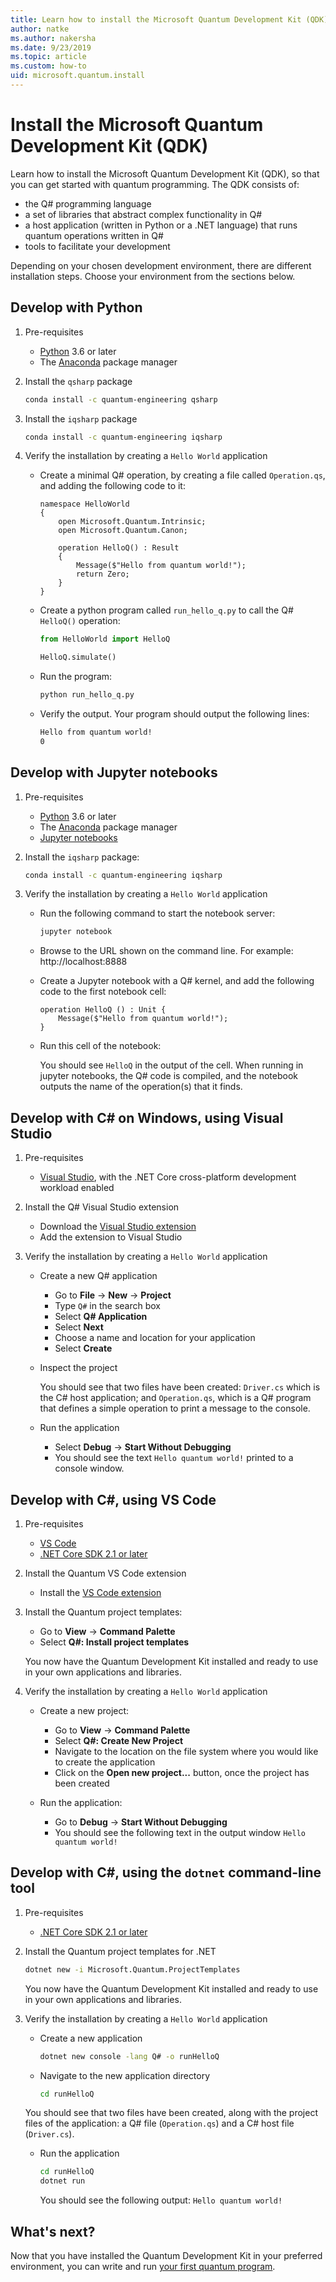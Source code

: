 ```yaml
---
title: Learn how to install the Microsoft Quantum Development Kit (QDK)
author: natke
ms.author: nakersha
ms.date: 9/23/2019
ms.topic: article
ms.custom: how-to
uid: microsoft.quantum.install
---
```


# Install the Microsoft Quantum Development Kit (QDK)

Learn how to install the Microsoft Quantum Development Kit (QDK), so that you can get started with quantum programming. The QDK consists of:

- the Q# programming language
- a set of libraries that abstract complex functionality in Q#
- a host application (written in Python or a .NET language) that runs quantum operations written in Q#
- tools to facilitate your development

Depending on your chosen development environment, there are different installation steps. Choose your environment from the sections below.

## Develop with Python

1. Pre-requisites

    - [Python](https://www.python.org/downloads/) 3.6 or later
    - The [Anaconda](https://docs.anaconda.com/anaconda/install/) package manager

1. Install the `qsharp` package

    ```bash
    conda install -c quantum-engineering qsharp
    ```

1. Install the `iqsharp` package

   ```bash
   conda install -c quantum-engineering iqsharp
   ```

1. Verify the installation by creating a `Hello World` application

    - Create a minimal Q# operation, by creating a file called `Operation.qs`, and adding the following code to it:

        ```qsharp
        namespace HelloWorld
        {
            open Microsoft.Quantum.Intrinsic;
            open Microsoft.Quantum.Canon;

            operation HelloQ() : Result
            {
                Message($"Hello from quantum world!");
                return Zero;
            }
        }
        ```

    - Create a python program called `run_hello_q.py` to call the Q# `HelloQ()` operation:

        ```python
        from HelloWorld import HelloQ

        HelloQ.simulate()
        ```

    - Run the program:

        ```bash
        python run_hello_q.py
        ```

    - Verify the output. Your program should output the following lines:

        ```bash
        Hello from quantum world!
       0
       ```

## Develop with Jupyter notebooks

1. Pre-requisites

    - [Python](https://www.python.org/downloads/) 3.6 or later
    - The [Anaconda](https://docs.anaconda.com/anaconda/install/) package manager
    - [Jupyter notebooks](https://jupyter.readthedocs.io/en/latest/install.html)

1. Install the `iqsharp` package:

    ```bash
    conda install -c quantum-engineering iqsharp
    ```

1. Verify the installation by creating a `Hello World` application

    - Run the following command to start the notebook server:

        ```bash
        jupyter notebook
        ```

    - Browse to the URL shown on the command line. For example: http://localhost:8888

    - Create a Jupyter notebook with a Q# kernel, and add the following code to the first notebook cell:

        ```qsharp
        operation HelloQ () : Unit {
            Message($"Hello from quantum world!");
        }
        ```

    - Run this cell of the notebook:

        You should see `HelloQ` in the output of the cell. When running in jupyter notebooks, the Q# code is compiled, and the notebook outputs the name of the operation(s) that it finds.

## Develop with C# on Windows, using Visual Studio

1. Pre-requisites

    - [Visual Studio](https://visualstudio.microsoft.com/downloads/), with the .NET Core cross-platform development workload enabled

1. Install the Q# Visual Studio extension

    - Download the [Visual Studio extension](https://marketplace.visualstudio.com/items?itemName=quantum.DevKit)
    - Add the extension to Visual Studio

1. Verify the installation by creating a `Hello World` application

    - Create a new Q# application

        - Go to **File** -> **New** -> **Project**
        - Type `Q#` in the search box
        - Select **Q# Application**
        - Select **Next**
        - Choose a name and location for your application
        - Select **Create**

    - Inspect the project

        You should see that two files have been created: `Driver.cs` which is the C# host application; and `Operation.qs`, which is a Q# program that defines a simple operation to print a message to the console.

    - Run the application

        - Select **Debug** -> **Start Without Debugging**
        - You should see the text `Hello quantum world!` printed to a console window.

## Develop with C#, using VS Code

1. Pre-requisites

   - [VS Code](https://code.visualstudio.com/download)
   - [.NET Core SDK 2.1 or later](https://www.microsoft.com/net/download)

1. Install the Quantum VS Code extension

    - Install the [VS Code extension](https://marketplace.visualstudio.com/items?itemName=quantum.quantum-devkit-vscode)

1. Install the Quantum project templates:

   - Go to **View** -> **Command Palette**
   - Select **Q#: Install project templates**

    You now have the Quantum Development Kit installed and ready to use in your own applications and libraries.

1. Verify the installation by creating a `Hello World` application

    - Create a new project:

        - Go to **View** -> **Command Palette**
        - Select **Q#: Create New Project**
        - Navigate to the location on the file system where you would like to create the application
        - Click on the **Open new project...** button, once the project has been created

    - Run the application:

        - Go to **Debug** -> **Start Without Debugging**
        - You should see the following text in the output window `Hello quantum world!`

## Develop with C#, using the `dotnet` command-line tool

1. Pre-requisites

    - [.NET Core SDK 2.1 or later](https://www.microsoft.com/net/download)

1. Install the Quantum project templates for .NET

    ```bash
    dotnet new -i Microsoft.Quantum.ProjectTemplates
    ```

    You now have the Quantum Development Kit installed and ready to use in your own applications and libraries.

1. Verify the installation by creating a `Hello World` application

    - Create a new application

       ```bash
       dotnet new console -lang Q# -o runHelloQ
       ```

    - Navigate to the new application directory

       ```bash
       cd runHelloQ
       ```

    You should see that two files have been created, along with the project files of the application: a Q# file (`Operation.qs`) and a C# host file (`Driver.cs`).

    - Run the application

        ```bash
        cd runHelloQ
        dotnet run
        ```

        You should see the following output: `Hello quantum world!`

## What's next?

Now that you have installed the Quantum Development Kit in your preferred environment, you can write and run [your first quantum program](xref:microsoft.quantum.write-program).

